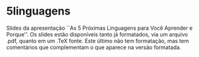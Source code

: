 5linguagens
===========

Slides da apresentação ``As 5 Próximas Linguagens para Você Aprender e Porque''. Os slides estão disponíveis tanto já formatados, via um arquivo .pdf, quanto em um .TeX fonte. Este último não tem formatação, mas tem comentários que complementam o que aparece na versão formatada. 